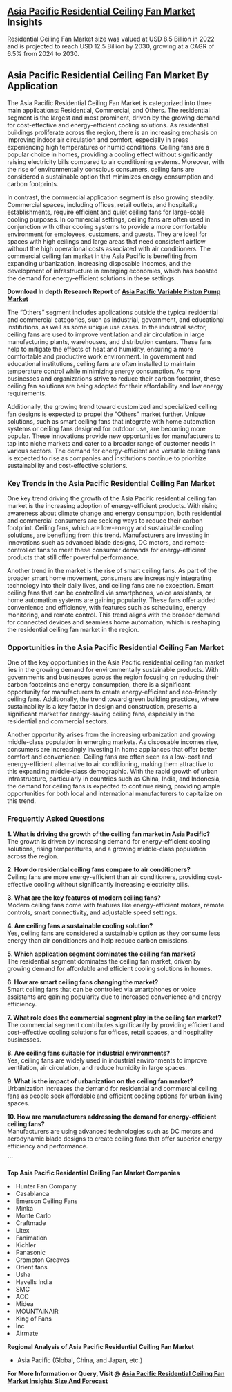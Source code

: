 <h2><a href="https://www.verifiedmarketreports.com/download-sample/?rid=326458&amp;utm_source=Github-Feb&amp;utm_medium=225" target="_blank">Asia Pacific Residential Ceiling Fan Market</a> Insights</h2><p>Residential Ceiling Fan Market size was valued at USD 8.5 Billion in 2022 and is projected to reach USD 12.5 Billion by 2030, growing at a CAGR of 6.5% from 2024 to 2030.</p><p><h2>Asia Pacific Residential Ceiling Fan Market By Application</h2> <p>The Asia Pacific Residential Ceiling Fan Market is categorized into three main applications: Residential, Commercial, and Others. The residential segment is the largest and most prominent, driven by the growing demand for cost-effective and energy-efficient cooling solutions. As residential buildings proliferate across the region, there is an increasing emphasis on improving indoor air circulation and comfort, especially in areas experiencing high temperatures or humid conditions. Ceiling fans are a popular choice in homes, providing a cooling effect without significantly raising electricity bills compared to air conditioning systems. Moreover, with the rise of environmentally conscious consumers, ceiling fans are considered a sustainable option that minimizes energy consumption and carbon footprints.</p> <p>In contrast, the commercial application segment is also growing steadily. Commercial spaces, including offices, retail outlets, and hospitality establishments, require efficient and quiet ceiling fans for large-scale cooling purposes. In commercial settings, ceiling fans are often used in conjunction with other cooling systems to provide a more comfortable environment for employees, customers, and guests. They are ideal for spaces with high ceilings and large areas that need consistent airflow without the high operational costs associated with air conditioners. The commercial ceiling fan market in the Asia Pacific is benefiting from expanding urbanization, increasing disposable incomes, and the development of infrastructure in emerging economies, which has boosted the demand for energy-efficient solutions in these settings.</p> <p><p><strong>Download In depth Research Report of <a href="https://www.verifiedmarketreports.com/download-sample/?rid=236118&amp;utm_source=Pulse-Dec&amp;utm_medium=225" target="_blank">Asia Pacific Variable Piston Pump Market</a></strong></p></p> <p>The “Others” segment includes applications outside the typical residential and commercial categories, such as industrial, government, and educational institutions, as well as some unique use cases. In the industrial sector, ceiling fans are used to improve ventilation and air circulation in large manufacturing plants, warehouses, and distribution centers. These fans help to mitigate the effects of heat and humidity, ensuring a more comfortable and productive work environment. In government and educational institutions, ceiling fans are often installed to maintain temperature control while minimizing energy consumption. As more businesses and organizations strive to reduce their carbon footprint, these ceiling fan solutions are being adopted for their affordability and low energy requirements.</p> <p>Additionally, the growing trend toward customized and specialized ceiling fan designs is expected to propel the "Others" market further. Unique solutions, such as smart ceiling fans that integrate with home automation systems or ceiling fans designed for outdoor use, are becoming more popular. These innovations provide new opportunities for manufacturers to tap into niche markets and cater to a broader range of customer needs in various sectors. The demand for energy-efficient and versatile ceiling fans is expected to rise as companies and institutions continue to prioritize sustainability and cost-effective solutions.</p> <h3>Key Trends in the Asia Pacific Residential Ceiling Fan Market</h3> <p>One key trend driving the growth of the Asia Pacific residential ceiling fan market is the increasing adoption of energy-efficient products. With rising awareness about climate change and energy consumption, both residential and commercial consumers are seeking ways to reduce their carbon footprint. Ceiling fans, which are low-energy and sustainable cooling solutions, are benefiting from this trend. Manufacturers are investing in innovations such as advanced blade designs, DC motors, and remote-controlled fans to meet these consumer demands for energy-efficient products that still offer powerful performance.</p> <p>Another trend in the market is the rise of smart ceiling fans. As part of the broader smart home movement, consumers are increasingly integrating technology into their daily lives, and ceiling fans are no exception. Smart ceiling fans that can be controlled via smartphones, voice assistants, or home automation systems are gaining popularity. These fans offer added convenience and efficiency, with features such as scheduling, energy monitoring, and remote control. This trend aligns with the broader demand for connected devices and seamless home automation, which is reshaping the residential ceiling fan market in the region.</p> <h3>Opportunities in the Asia Pacific Residential Ceiling Fan Market</h3> <p>One of the key opportunities in the Asia Pacific residential ceiling fan market lies in the growing demand for environmentally sustainable products. With governments and businesses across the region focusing on reducing their carbon footprints and energy consumption, there is a significant opportunity for manufacturers to create energy-efficient and eco-friendly ceiling fans. Additionally, the trend toward green building practices, where sustainability is a key factor in design and construction, presents a significant market for energy-saving ceiling fans, especially in the residential and commercial sectors.</p> <p>Another opportunity arises from the increasing urbanization and growing middle-class population in emerging markets. As disposable incomes rise, consumers are increasingly investing in home appliances that offer better comfort and convenience. Ceiling fans are often seen as a low-cost and energy-efficient alternative to air conditioning, making them attractive to this expanding middle-class demographic. With the rapid growth of urban infrastructure, particularly in countries such as China, India, and Indonesia, the demand for ceiling fans is expected to continue rising, providing ample opportunities for both local and international manufacturers to capitalize on this trend.</p> <h3>Frequently Asked Questions</h3> <p><b>1. What is driving the growth of the ceiling fan market in Asia Pacific?</b><br> The growth is driven by increasing demand for energy-efficient cooling solutions, rising temperatures, and a growing middle-class population across the region.</p> <p><b>2. How do residential ceiling fans compare to air conditioners?</b><br> Ceiling fans are more energy-efficient than air conditioners, providing cost-effective cooling without significantly increasing electricity bills.</p> <p><b>3. What are the key features of modern ceiling fans?</b><br> Modern ceiling fans come with features like energy-efficient motors, remote controls, smart connectivity, and adjustable speed settings.</p> <p><b>4. Are ceiling fans a sustainable cooling solution?</b><br> Yes, ceiling fans are considered a sustainable option as they consume less energy than air conditioners and help reduce carbon emissions.</p> <p><b>5. Which application segment dominates the ceiling fan market?</b><br> The residential segment dominates the ceiling fan market, driven by growing demand for affordable and efficient cooling solutions in homes.</p> <p><b>6. How are smart ceiling fans changing the market?</b><br> Smart ceiling fans that can be controlled via smartphones or voice assistants are gaining popularity due to increased convenience and energy efficiency.</p> <p><b>7. What role does the commercial segment play in the ceiling fan market?</b><br> The commercial segment contributes significantly by providing efficient and cost-effective cooling solutions for offices, retail spaces, and hospitality businesses.</p> <p><b>8. Are ceiling fans suitable for industrial environments?</b><br> Yes, ceiling fans are widely used in industrial environments to improve ventilation, air circulation, and reduce humidity in large spaces.</p> <p><b>9. What is the impact of urbanization on the ceiling fan market?</b><br> Urbanization increases the demand for residential and commercial ceiling fans as people seek affordable and efficient cooling options for urban living spaces.</p> <p><b>10. How are manufacturers addressing the demand for energy-efficient ceiling fans?</b><br> Manufacturers are using advanced technologies such as DC motors and aerodynamic blade designs to create ceiling fans that offer superior energy efficiency and performance.</p> ```</p><p><strong>Top Asia Pacific Residential Ceiling Fan Market Companies</strong></p><div data-test-id=""><p><li>Hunter Fan Company</li><li> Casablanca</li><li> Emerson Ceiling Fans</li><li> Minka</li><li> Monte Carlo</li><li> Craftmade</li><li> Litex</li><li> Fanimation</li><li> Kichler</li><li> Panasonic</li><li> Crompton Greaves</li><li> Orient fans</li><li> Usha</li><li> Havells India</li><li> SMC</li><li> ACC</li><li> Midea</li><li> MOUNTAINAIR</li><li> King of Fans</li><li> Inc</li><li> Airmate</li></p><div><strong>Regional Analysis of&nbsp;Asia Pacific Residential Ceiling Fan Market</strong></div><ul><li dir="ltr"><p dir="ltr">Asia Pacific (Global, China, and Japan, etc.)</p></li></ul><p><strong>For More Information or Query, Visit @&nbsp;</strong><strong><a href="https://www.verifiedmarketreports.com/product/residential-ceiling-fan-market/?utm_source=Github-Feb&amp;utm_medium=225" target="_blank">Asia Pacific Residential Ceiling Fan Market Insights Size And Forecast</a></strong></p></div><h2>&nbsp;</h2><div data-test-id="">&nbsp;</div>
